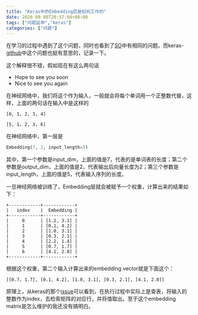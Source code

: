 ```yaml
---
title: "Keras中的Embedding层是如何工作的"
date: 2020-09-08T20:57:04+08:00
tags: ["问题延申","keras"]
categories: ["问题"]
---
```


在学习的过程中遇到了这个问题，同时也看到了[SO](https://stats.stackexchange.com/questions/270546/how-does-keras-embedding-layer-work)中有相同的问题。而keras-[github](https://github.com/keras-team/keras/issues/3110)中这个问题也挺有意思的，记录一下。

这个解释很不错，假如现在有这么两句话
* Hope to see you soon
* Nice to see you again

在神经网络中，我们将这个作为输入，一般就会将每个单词用一个正整数代替，这样，上面的两句话在输入中是这样的
```
[0, 1, 2, 3, 4]

[5, 1, 2, 3, 6]
```
在神经网络中，第一层是
```python
Embedding(7, 2, input_length=5)
```
其中，第一个参数是input_dim，上面的值是7，代表的是单词表的长度；第二个参数是output_dim，上面的值是2，代表输出后向量长度为2；第三个参数是input_length，上面的值是5，代表输入序列的长度。

一旦神经网络被训练了，Embedding层就会被赋予一个权重，计算出来的结果如下：
```
+------------+------------+
|   index    |  Embedding |
+------------+------------+
|     0      | [1.2, 3.1] |
|     1      | [0.1, 4.2] |
|     2      | [1.0, 3.1] |
|     3      | [0.3, 2.1] |
|     4      | [2.2, 1.4] |
|     5      | [0.7, 1.7] |
|     6      | [4.1, 2.0] |
+------------+------------+
```

根据这个权重，第二个输入计算出来的embedding vector就是下面这个：
```
[[0.7, 1.7], [0.1, 4.2], [1.0, 3.1], [0.3, 2.1], [4.1, 2.0]]
```

原理上，从keras的那个[issue](https://github.com/keras-team/keras/issues/3110)可以看到，在执行过程中实际上是查表，将输入的整数作为index，去检索矩阵的对应行，并将值取出。至于这个embedding matrix是怎么维护的我还没有搞明白。